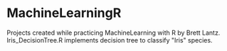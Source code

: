 # MachineLearningR
Projects created while practicing MachineLearning with R by Brett Lantz.
Iris_DecisionTree.R implements decision tree to classify "Iris" species.

